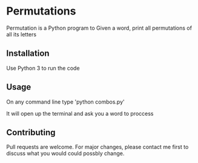 # Permutations

Permutation is a Python program to Given a word, print all permutations of all its letters

## Installation

Use Python 3 to run the code


## Usage

On any command line type 'python combos.py'

It will open up the terminal and ask you a word to proccess


## Contributing
Pull requests are welcome. For major changes, please contact me first to discuss what you would could possbly change.